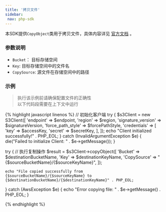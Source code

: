 ```yaml
---
title: '拷贝文件'
sidebar:
 nav: php-sdk
---
```

本SDK提供`CopyObject`类用于拷贝文件，具体内容详见 [官方文档](https://docs.aws.amazon.com/aws-sdk-php/v3/api/api-s3-2006-03-01.html#copyobject) 。




### 参数说明
- `Bucket`： 目标存储空间
- `Key`: 目标存储空间中的文件名
- `CopySource`: 源文件在存储空间中的路径



### 示例
> 执行该示例前请确保配置文件的正确性<br>以下代码段需要在上下文中运行

<div class="copyable" markdown="1">
{% highlight javascript linenos %}
// 初始化客户端
try {
    $s3Client = new S3Client([
        'endpoint' => $endpoint,
        'region' => $region,
        'signature_version' => $signatureVersion,
        'force_path_style' => $forcePathStyle,
        'credentials' => [
            'key' => $accessKey,
            'secret' => $secretKey,
        ],
    ]);
    echo "Client initialized successfully!" . PHP_EOL;
} catch (InvalidArgumentException $e) {
    die("Failed to initialize Client: " . $e->getMessage());
}

try {
    // 执行复制操作
    $result = $s3Client->copyObject([
        'Bucket'     => $destinationBucketName,
        'Key'        => $destinationKeyName,
        'CopySource' => "{$sourceBucketName}/{$sourceKeyName}",
    ]);

    echo "File copied successfully from {$sourceBucketName}/{$sourceKeyName} to {$destinationBucketName}/{$destinationKeyName}" . PHP_EOL;
} catch (AwsException $e) {
    echo "Error copying file: " . $e->getMessage() . PHP_EOL;
}


{% endhighlight %}
</div>
